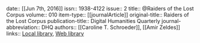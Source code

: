 date:: [[Jun 7th, 2016]]
issn:: 1938-4122
issue:: 2
title:: @Raiders of the Lost Corpus
volume:: 010
item-type:: [[journalArticle]]
original-title:: Raiders of the Lost Corpus
publication-title:: Digital Humanities Quarterly
journal-abbreviation:: DHQ
authors:: [[Caroline T. Schroeder]], [[Amir Zeldes]]
links:: [Local library](zotero://select/groups/2386895/items/NCYRQLDI), [Web library](https://www.zotero.org/groups/2386895/items/NCYRQLDI)
